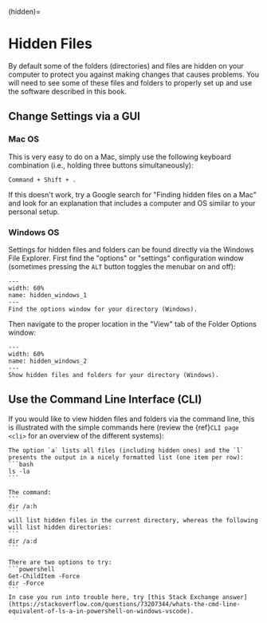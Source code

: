 (hidden)=
# Hidden Files

By default some of the folders (directories) and files are hidden on your computer to protect you against making changes that causes problems. You will need to see some of these files and folders to properly set up and use the software described in this book.

## Change Settings via a GUI

### Mac OS

This is very easy to do on a Mac, simply use the following keyboard combination (i.e., holding three buttons simultaneously):

```
Command + Shift + .
```

If this doesn't work, try a Google search for "Finding hidden files on a Mac" and look for an explanation that includes a computer and OS similar to your personal setup.

### Windows OS

Settings for hidden files and folders can be found directly via the Windows File Explorer. First find the "options" or "settings" configuration window (sometimes pressing the `ALT` button toggles the menubar on and off): 

```{figure} https://files.mude.citg.tudelft.nl/hidden_windows_1.png
---
width: 60%
name: hidden_windows_1
---
Find the options window for your directory (Windows).
```

Then navigate to the proper location in the "View" tab of the Folder Options window:

```{figure} https://files.mude.citg.tudelft.nl/hidden_windows_2.png
---
width: 60%
name: hidden_windows_2
---
Show hidden files and folders for your directory (Windows).
```

## Use the Command Line Interface (CLI)


If you would like to view hidden files and folders via the command line, this is illustrated with the simple commands here (review the {ref}`CLI page <cli>` for an overview of the different systems):

````{tab} Unix-type CLI
The option `a` lists all files (including hidden ones) and the `l` presents the output in a nicely formatted list (one item per row):
```bash
ls -la
```
````
````{tab} Command Prompt (Windows)
The command:
```
dir /a:h
```
will list hidden files in the current directory, whereas the following will list hidden directories:
```
dir /a:d
```
````
````{tab} PowerShell (Windows)
There are two options to try:
```powershell
Get-ChildItem -Force
dir -Force
```
In case you run into trouble here, try [this Stack Exchange answer](https://stackoverflow.com/questions/73207344/whats-the-cmd-line-equivalent-of-ls-a-in-powershell-on-windows-vscode).
````